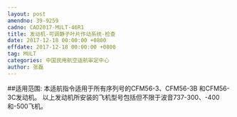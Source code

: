 ```yaml
---
layout: post
amendno: 39-9259
cadno: CAD2017-MULT-46R1
title: 发动机-可调静子叶片作动系统-检查
date: 2017-12-18 00:00:00 +0800
effdate: 2017-12-18 00:00:00 +0800
tag: MULT
categories: 中国民用航空适航审定中心
author: 张磊
---
```


##适用范围:
本适航指令适用于所有序列号的CFM56-3、CFM56-3B 和CFM56-3C发动机。
以上发动机所安装的飞机型号包括但不限于波音737-300、-400和-500飞机。

